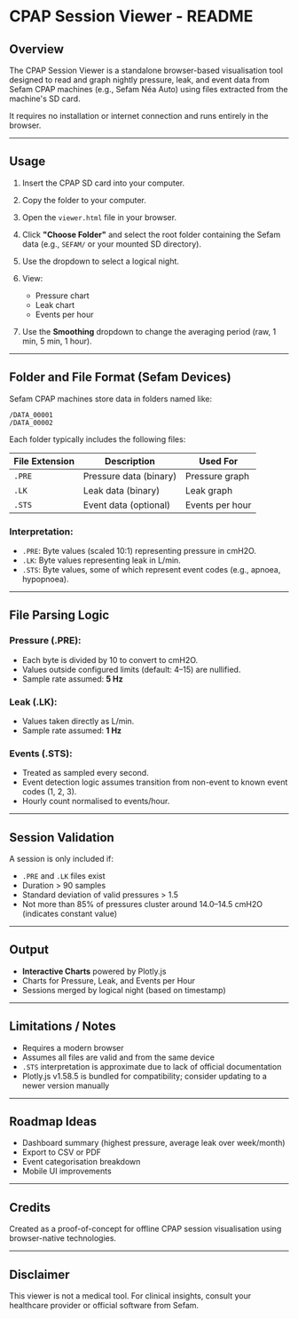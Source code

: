 # CPAP Session Viewer - README

## Overview

The CPAP Session Viewer is a standalone browser-based visualisation tool designed to read and graph nightly pressure, leak, and event data from Sefam CPAP machines (e.g., Sefam Néa Auto) using files extracted from the machine's SD card.

It requires no installation or internet connection and runs entirely in the browser.

---

## Usage

1. Insert the CPAP SD card into your computer.
2. Copy the folder to your computer.
3. Open the `viewer.html` file in your browser.
4. Click **"Choose Folder"** and select the root folder containing the Sefam data (e.g., `SEFAM/` or your mounted SD directory).
5. Use the dropdown to select a logical night.
6. View:

   * Pressure chart
   * Leak chart
   * Events per hour
6. Use the **Smoothing** dropdown to change the averaging period (raw, 1 min, 5 min, 1 hour).

---

## Folder and File Format (Sefam Devices)

Sefam CPAP machines store data in folders named like:

```
/DATA_00001
/DATA_00002
```

Each folder typically includes the following files:

| File Extension | Description            | Used For        |
| -------------- | ---------------------- | --------------- |
| `.PRE`         | Pressure data (binary) | Pressure graph  |
| `.LK`          | Leak data (binary)     | Leak graph      |
| `.STS`         | Event data (optional)  | Events per hour |

### Interpretation:

* `.PRE`: Byte values (scaled 10:1) representing pressure in cmH2O.
* `.LK`: Byte values representing leak in L/min.
* `.STS`: Byte values, some of which represent event codes (e.g., apnoea, hypopnoea).

---

## File Parsing Logic

### Pressure (.PRE):

* Each byte is divided by 10 to convert to cmH2O.
* Values outside configured limits (default: 4–15) are nullified.
* Sample rate assumed: **5 Hz**

### Leak (.LK):

* Values taken directly as L/min.
* Sample rate assumed: **1 Hz**

### Events (.STS):

* Treated as sampled every second.
* Event detection logic assumes transition from non-event to known event codes (1, 2, 3).
* Hourly count normalised to events/hour.

---

## Session Validation

A session is only included if:

* `.PRE` and `.LK` files exist
* Duration > 90 samples
* Standard deviation of valid pressures > 1.5
* Not more than 85% of pressures cluster around 14.0–14.5 cmH2O (indicates constant value)

---

## Output

* **Interactive Charts** powered by Plotly.js
* Charts for Pressure, Leak, and Events per Hour
* Sessions merged by logical night (based on timestamp)

---

## Limitations / Notes

* Requires a modern browser
* Assumes all files are valid and from the same device
* `.STS` interpretation is approximate due to lack of official documentation
* Plotly.js v1.58.5 is bundled for compatibility; consider updating to a newer version manually

---

## Roadmap Ideas

* Dashboard summary (highest pressure, average leak over week/month)
* Export to CSV or PDF
* Event categorisation breakdown
* Mobile UI improvements

---

## Credits

Created as a proof-of-concept for offline CPAP session visualisation using browser-native technologies.

---

## Disclaimer

This viewer is not a medical tool. For clinical insights, consult your healthcare provider or official software from Sefam.
